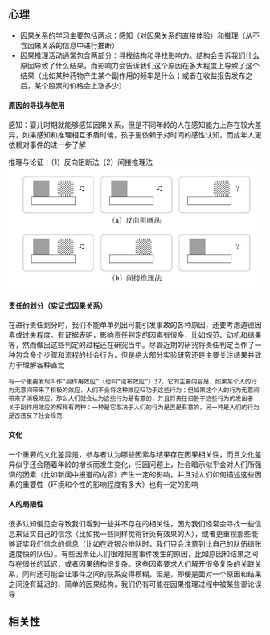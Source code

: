 ## 心理
- 因果关系的学习主要包括两点：感知（对因果关系的直接体验）和推理（从不含因果关系的信息中进行推断）
- 因果推理活动通常包含两部分：寻找结构和寻找影响力。结构会告诉我们什么原因导致了什么结果，而影响力会告诉我们这个原因在多大程度上导致了这个结果（比如某种药物产生某个副作用的频率是什么；或者在收益报告发布之后，某个股票的价格会上涨多少）

#### 原因的寻找与使用
感知：婴儿时期就能够感知因果关系，但是不同年龄的人在感知能力上存在较大差异，如果感知和推理相互矛盾时候，孩子更依赖于对时间的感性认知，而成年人更依赖对事件的进一步了解

推理与论证：（1）反向阻断法（2）间接推理法
![image](/pictures/反向和间接推断.png)

#### 责任的划分（实证式因果关系）
在进行责任划分时，我们不能单单列出可能引发事故的各种原因，还要考虑道德因素或过失程度。有证据表明，影响责任判定的因素有很多，比如规范、动机和结果等，然而做出这些判定的过程还在研究当中。尽管近期的研究将责任判定当作了一种包含多个步骤和流程的社会行为，但是绝大部分实验研究还是主要关注结果并致力于理解各种直觉

```
有一个重要发现叫作“副作用效应”（也叫“诺布效应”）37，它的主要内容是，如果某个人的行为无意间带来了积极的效应，人们不会将这种效应归功于这些行为；但如果这个人的行为无意间带来了消极效应，那么人们就会认为这些行为是有意的，并且将责任归咎于这些行为的发出者
关于副作用效应的解释有两种：一种是它取决于人们的行为是否是有意的，另一种是人们的行为是否违反了社会规范
```

#### 文化
一个重要的文化差异是，参与者认为哪些因素与结果存在因果相关性，而且文化差异似乎还会随着年龄的增长而发生变化，归因问题上，社会暗示似乎会对人们所强调的因素（比如新闻中报道的内容）产生一定的影响，并且对人们如何描述这些因素的重要性（环境和个性的影响程度有多大）也有一定的影响

#### 人的局限性
很多认知偏见会导致我们看到一些并不存在的相关性，因为我们经常会寻找一些信息来证实自己的信念（比如找一些同样觉得针灸有效果的人），或者更重视那些能够证实我们信念的信息（比如在收银台排队时，我们只会注意到比自己的队伍结账速度快的队伍）。有些因素让人们很难把握事件发生的原因，比如原因和结果之间存在很长的延迟，或者因果结构很复杂。这些因素要求人们解开很多复杂的关联关系，同时还可能会让事件之间的联系变得模糊。但是，即便是面对一个原因和结果之间没有延迟的、简单的因果结构，我们仍有可能在因果推理过程中被某些谬论误导


## 相关性
